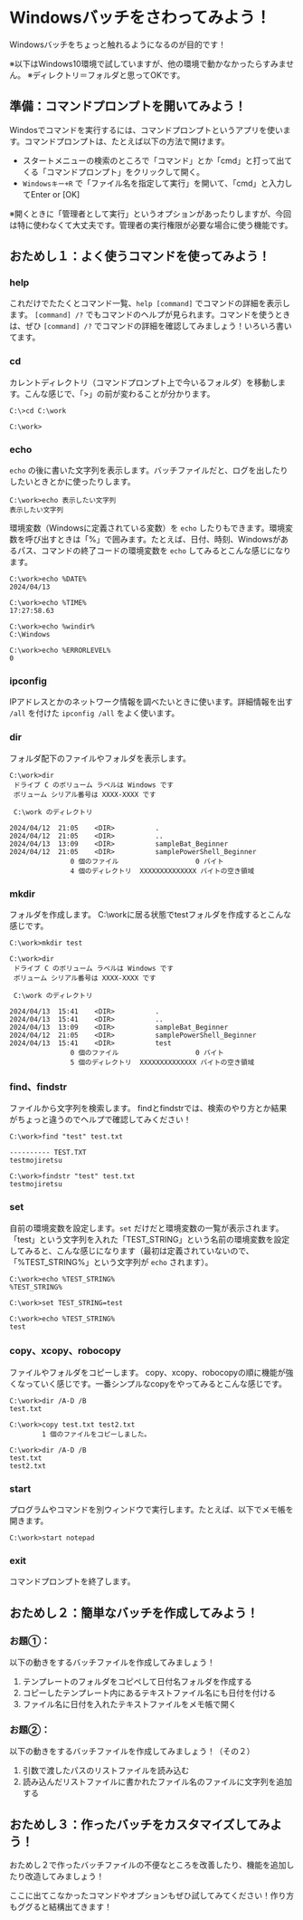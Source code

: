 # Windowsバッチをさわってみよう！

Windowsバッチをちょっと触れるようになるのが目的です！

※以下はWindows10環境で試していますが、他の環境で動かなかったらすみません。
※ディレクトリ＝フォルダと思ってOKです。


## 準備：コマンドプロンプトを開いてみよう！

Windosでコマンドを実行するには、コマンドプロンプトというアプリを使います。コマンドプロンプトは、たとえば以下の方法で開けます。

 - スタートメニューの検索のところで「コマンド」とか「cmd」と打って出てくる「コマンドプロンプト」をクリックして開く。
 - `Windowsキー+R` で「ファイル名を指定して実行」を開いて、「cmd」と入力してEnter or [OK]

※開くときに「管理者として実行」というオプションがあったりしますが、今回は特に使わなくて大丈夫です。管理者の実行権限が必要な場合に使う機能です。

## おためし１：よく使うコマンドを使ってみよう！
### help
これだけでたたくとコマンド一覧、`help [command]` でコマンドの詳細を表示します。
`[command] /?` でもコマンドのヘルプが見られます。コマンドを使うときは、ぜひ `[command] /?` でコマンドの詳細を確認してみましょう！いろいろ書いてます。

### cd
カレントディレクトリ（コマンドプロンプト上で今いるフォルダ）を移動します。こんな感じで、「>」の前が変わることが分かります。
```
C:\>cd C:\work

C:\work>
```

### echo
`echo` の後に書いた文字列を表示します。バッチファイルだと、ログを出したりしたいときとかに使ったりします。
```
C:\work>echo 表示したい文字列
表示したい文字列
```

環境変数（Windowsに定義されている変数）を `echo` したりもできます。環境変数を呼び出すときは「%」で囲みます。たとえば、日付、時刻、Windowsがあるパス、コマンドの終了コードの環境変数を `echo` してみるとこんな感じになります。
```
C:\work>echo %DATE%
2024/04/13

C:\work>echo %TIME%
17:27:58.63

C:\work>echo %windir%
C:\Windows

C:\work>echo %ERRORLEVEL%
0

```

### ipconfig
IPアドレスとかのネットワーク情報を調べたいときに使います。詳細情報を出す `/all` を付けた `ipconfig /all` をよく使います。

### dir
フォルダ配下のファイルやフォルダを表示します。
```
C:\work>dir
 ドライブ C のボリューム ラベルは Windows です
 ボリューム シリアル番号は XXXX-XXXX です

 C:\work のディレクトリ

2024/04/12  21:05    <DIR>          .
2024/04/12  21:05    <DIR>          ..
2024/04/13  13:09    <DIR>          sampleBat_Beginner
2024/04/12  21:05    <DIR>          samplePowerShell_Beginner
               0 個のファイル                   0 バイト
               4 個のディレクトリ  XXXXXXXXXXXXXX バイトの空き領域
```

### mkdir
フォルダを作成します。
C:\workに居る状態でtestフォルダを作成するとこんな感じです。
```
C:\work>mkdir test

C:\work>dir
 ドライブ C のボリューム ラベルは Windows です
 ボリューム シリアル番号は XXXX-XXXX です

 C:\work のディレクトリ

2024/04/13  15:41    <DIR>          .
2024/04/13  15:41    <DIR>          ..
2024/04/13  13:09    <DIR>          sampleBat_Beginner
2024/04/12  21:05    <DIR>          samplePowerShell_Beginner
2024/04/13  15:41    <DIR>          test
               0 個のファイル                   0 バイト
               5 個のディレクトリ  XXXXXXXXXXXXXX バイトの空き領域
```

### find、findstr
ファイルから文字列を検索します。
findとfindstrでは、検索のやり方とか結果がちょっと違うのでヘルプで確認してみください！
```
C:\work>find "test" test.txt

---------- TEST.TXT
testmojiretsu
```
```
C:\work>findstr "test" test.txt
testmojiretsu
```

### set
自前の環境変数を設定します。`set` だけだと環境変数の一覧が表示されます。
「test」という文字列を入れた「TEST_STRING」という名前の環境変数を設定してみると、こんな感じになります（最初は定義されていないので、「%TEST_STRING%」という文字列が `echo` されます）。
```
C:\work>echo %TEST_STRING%
%TEST_STRING%

C:\work>set TEST_STRING=test

C:\work>echo %TEST_STRING%
test

```

### copy、xcopy、robocopy
ファイルやフォルダをコピーします。
copy、xcopy、robocopyの順に機能が強くなっていく感じです。一番シンプルなcopyをやってみるとこんな感じです。
```
C:\work>dir /A-D /B
test.txt

C:\work>copy test.txt test2.txt
        1 個のファイルをコピーしました。

C:\work>dir /A-D /B
test.txt
test2.txt
```

### start
プログラムやコマンドを別ウィンドウで実行します。たとえば、以下でメモ帳を開きます。
```
C:\work>start notepad

```

### exit
コマンドプロンプトを終了します。


## おためし２：簡単なバッチを作成してみよう！

### お題①：
以下の動きをするバッチファイルを作成してみましょう！
1. テンプレートのフォルダをコピペして日付名フォルダを作成する
2. コピーしたテンプレート内にあるテキストファイル名にも日付を付ける
3. ファイル名に日付を入れたテキストファイルをメモ帳で開く

### お題②：
以下の動きをするバッチファイルを作成してみましょう！（その２）
1. 引数で渡したパスのリストファイルを読み込む
2. 読み込んだリストファイルに書かれたファイル名のファイルに文字列を追加する


## おためし３：作ったバッチをカスタマイズしてみよう！
おためし２で作ったバッチファイルの不便なところを改善したり、機能を追加したり改造してみましょう！

ここに出てこなかったコマンドやオプションもぜひ試してみてください！作り方もググると結構出てきます！


